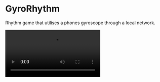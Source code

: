 # GyroRhythm

Rhythm game that utilises a phones gyroscope through a local network.

![Demo Video](demo.webm)
